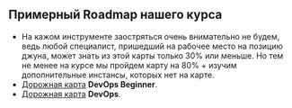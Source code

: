 ## **Примерный Roadmap нашего курса**

- На кажом инструменте заостряться очень внимательно не будем, ведь любой специалист, пришедший на рабочее место на позицию джуна, может знать из этой карты только 30% или меньше. Но тем не менее на курсе мы пройдем карту на 80% + изучим дополнительные инстансы, которых нет на карте.
- [Дорожная карта](https://roadmap.sh/devops?r=devops-beginner) **DevOps Beginner**.
- [Дорожная карта](https://roadmap.sh/devops) **DevOps**.
